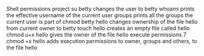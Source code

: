 Shell permissions project
su betty changes the user to betty
whoami prints the effective username of the current user
groups prints all the groups the current user is part of
chmod betty hello changes ownership of the file hello from current owner to betty
touch hello creates an empty file called hello
chmod u+x hello gives the owner of the file hello execute permissions
7 chmod +x hello adds execution permissions to owner, groups and others, to the file hello
